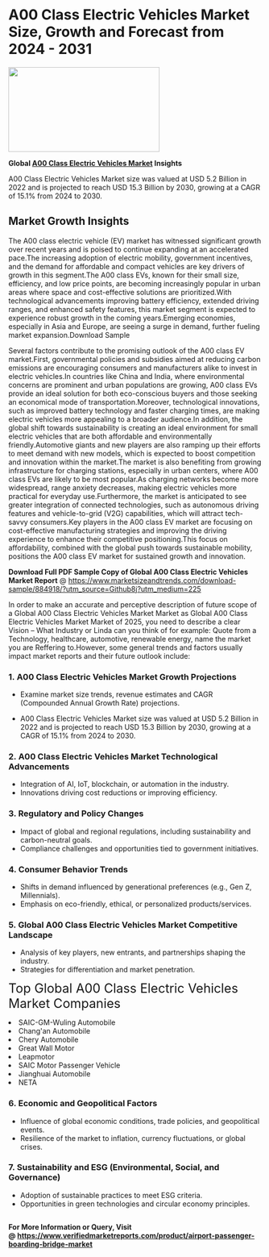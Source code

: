 <H1>A00 Class Electric Vehicles Market Size, Growth and Forecast from 2024 - 2031</H1><img class="aligncenter size-medium wp-image-584254" src="https://thirdeyenews.in/wp-content/uploads/2024/09/Global-Market-Research-300x168.jpeg" alt="" width="300" height="168" /><p><strong>Global&nbsp;<a href="https://www.marketsizeandtrends.com/download-sample/884918/?utm_source=Github8j?utm_medium=225">A00 Class Electric Vehicles Market</a> Insights</strong></p><p>A00 Class Electric Vehicles Market size was valued at USD 5.2 Billion in 2022 and is projected to reach USD 15.3 Billion by 2030, growing at a CAGR of 15.1% from 2024 to 2030.</p><p><h2>Market Growth Insights</h2> <p>The A00 class electric vehicle (EV) market has witnessed significant growth over recent years and is poised to continue expanding at an accelerated pace.The increasing adoption of electric mobility, government incentives, and the demand for affordable and compact vehicles are key drivers of growth in this segment.The A00 class EVs, known for their small size, efficiency, and low price points, are becoming increasingly popular in urban areas where space and cost-effective solutions are prioritized.With technological advancements improving battery efficiency, extended driving ranges, and enhanced safety features, this market segment is expected to experience robust growth in the coming years.Emerging economies, especially in Asia and Europe, are seeing a surge in demand, further fueling market expansion.Download Sample</p> <p>Several factors contribute to the promising outlook of the A00 class EV market.First, governmental policies and subsidies aimed at reducing carbon emissions are encouraging consumers and manufacturers alike to invest in electric vehicles.In countries like China and India, where environmental concerns are prominent and urban populations are growing, A00 class EVs provide an ideal solution for both eco-conscious buyers and those seeking an economical mode of transportation.Moreover, technological innovations, such as improved battery technology and faster charging times, are making electric vehicles more appealing to a broader audience.In addition, the global shift towards sustainability is creating an ideal environment for small electric vehicles that are both affordable and environmentally friendly.Automotive giants and new players are also ramping up their efforts to meet demand with new models, which is expected to boost competition and innovation within the market.The market is also benefiting from growing infrastructure for charging stations, especially in urban centers, where A00 class EVs are likely to be most popular.As charging networks become more widespread, range anxiety decreases, making electric vehicles more practical for everyday use.Furthermore, the market is anticipated to see greater integration of connected technologies, such as autonomous driving features and vehicle-to-grid (V2G) capabilities, which will attract tech-savvy consumers.Key players in the A00 class EV market are focusing on cost-effective manufacturing strategies and improving the driving experience to enhance their competitive positioning.This focus on affordability, combined with the global push towards sustainable mobility, positions the A00 class EV market for sustained growth and innovation.</p><p><span class=""><strong>Download Full PDF Sample Copy of Global A00 Class Electric Vehicles Market Report</strong> @ <a href="https://www.marketsizeandtrends.com/download-sample/884918/?utm_source=Github8j?utm_medium=225" target="_blank">https://www.marketsizeandtrends.com/download-sample/884918/?utm_source=Github8j?utm_medium=225</a></span></p><p>In order to make an accurate and perceptive description of future scope of a Global&nbsp;A00 Class Electric Vehicles Market Market as Global&nbsp;A00 Class Electric Vehicles Market Market of 2025, you need to describe a clear Vision &ndash; What Industry or Linda can you think of for example: Quote from a Technology, healthcare, automotive, renewable energy, name the market you are Reffering to.However, some general trends and factors usually impact market reports and their future outlook include:</p><h3>1.&nbsp;<strong>A00 Class Electric Vehicles Market Growth Projections</strong></h3><ul><li>Examine market size trends, revenue estimates and CAGR (Compounded Annual Growth Rate) projections.</li><li><p>A00 Class Electric Vehicles Market size was valued at USD 5.2 Billion in 2022 and is projected to reach USD 15.3 Billion by 2030, growing at a CAGR of 15.1% from 2024 to 2030.</p></li></ul><h3>2.&nbsp;<strong>A00 Class Electric Vehicles Market Technological Advancements</strong></h3><ul><li>Integration of AI, IoT, blockchain, or automation in the industry.</li><li>Innovations driving cost reductions or improving efficiency.</li></ul><h3>3.&nbsp;<strong>Regulatory and Policy Changes</strong></h3><ul><li>Impact of global and regional regulations, including sustainability and carbon-neutral goals.</li><li>Compliance challenges and opportunities tied to government initiatives.</li></ul><h3>4.&nbsp;<strong>Consumer Behavior Trends</strong></h3><ul><li>Shifts in demand influenced by generational preferences (e.g., Gen Z, Millennials).</li><li>Emphasis on eco-friendly, ethical, or personalized products/services.</li></ul><h3>5.&nbsp;<strong>Global A00 Class Electric Vehicles Market Competitive Landscape</strong></h3><ul><li>Analysis of key players, new entrants, and partnerships shaping the industry.</li><li>Strategies for differentiation and market penetration.</li></ul><p data-pm-slice="1 1 []"><span style="color: inherit; font-family: inherit; font-size: 25px;">Top Global A00 Class Electric Vehicles Market Companies</span></p><div class="" data-test-id=""><p><li>SAIC-GM-Wuling Automobile</li><li> Chang'an Automobile</li><li> Chery Automobile</li><li> Great Wall Motor</li><li> Leapmotor</li><li> SAIC Motor Passenger Vehicle</li><li> Jianghuai Automobile</li><li> NETA</li></p></div><h3>6.&nbsp;<strong>Economic and Geopolitical Factors</strong></h3><ul><li>Influence of global economic conditions, trade policies, and geopolitical events.</li><li>Resilience of the market to inflation, currency fluctuations, or global crises.</li></ul><h3>7.&nbsp;<strong>Sustainability and ESG (Environmental, Social, and Governance)</strong></h3><ul><li>Adoption of sustainable practices to meet ESG criteria.</li><li>Opportunities in green technologies and circular economy principles.</li></ul><h2><strong style="font-size: 14px;">For More Information or Query, Visit @&nbsp;</strong><a style="background-color: #ffffff; font-size: 14px;" href="https://www.marketsizeandtrends.com/report/a00-class-electric-vehicles-market/" target="_blank">https://www.verifiedmarketreports.com/product/airport-passenger-boarding-bridge-market</a></h2>